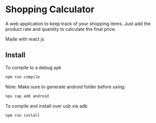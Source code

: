 # Shopping Calculator

A web application to keep track of your shopping items. Just add the product rate and quantity to calculate the final price.

Made with react js

## Install
To compile to a debug apk
```bash
npm run compile
```
Note: Make sure to generate android folder before using:
```bash
npx cap add android
```
To compile and install over usb via adb
```bash
npm run install
```